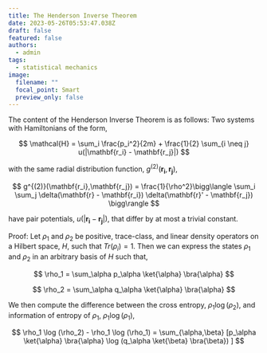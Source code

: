 ```yaml
---
title: The Henderson Inverse Theorem
date: 2023-05-26T05:53:47.038Z
draft: false
featured: false
authors:
  - admin
tags:
  - statistical mechanics
image:
  filename: ""
  focal_point: Smart
  preview_only: false
---
```


The content of the Henderson Inverse Theorem is as follows: Two systems with Hamiltonians of the form,

$$
  \mathcal{H} = \sum_i \frac{p_i^2}{2m} + \frac{1}{2} \sum_{i \neq j} u(|\mathbf{r_i} - \mathbf{r_j}|)
$$

with the same radial distribution function, $g^{(2)}(\mathbf{r_i},\mathbf{r_j})$,

$$
g^{(2)}(\mathbf{r_i},\mathbf{r_j}) = \frac{1}{\rho^2}\bigg\langle \sum_i \sum_j \delta(\mathbf{r} - \mathbf{r_i}) \delta(\mathbf{r}' - \mathbf{r_j}) \bigg\rangle
$$

have pair potentials, $u(|\mathbf{r_i} - \mathbf{r_j}|)$, that differ by at most a trivial constant.

Proof: Let $\rho_1$ and $\rho_2$ be positive, trace-class, and linear density operators on a Hilbert space, $H$, such that $Tr(\rho_i) = 1$. Then we can express the states $\rho_1$ and $\rho_2$ in an arbitrary basis of $H$ such that,

$$
\rho_1 = \sum_\alpha p_\alpha \ket{\alpha} \bra{\alpha}
$$

$$
\rho_2 = \sum_\alpha q_\alpha \ket{\alpha} \bra{\alpha}
$$

We then compute the difference between the cross entropy, $\rho_1 \log (\rho_2)$, and information of entropy of $\rho_1$, $\rho_1 \log (\rho_1)$,

$$
\rho_1 \log (\rho_2) - \rho_1 \log (\rho_1) = \sum_{\alpha,\beta} [p_\alpha \ket{\alpha} \bra{\alpha} \log (q_\alpha \ket{\beta} \bra{\beta}) ]
$$

